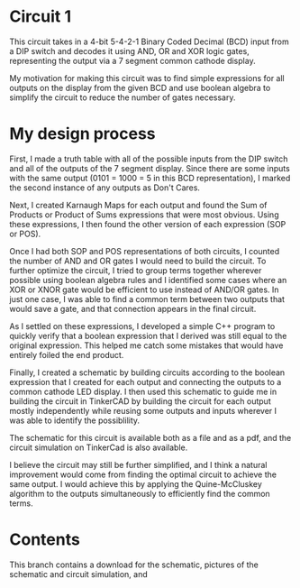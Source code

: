 # Circuit 1
  This circuit takes in a 4-bit 5-4-2-1 Binary Coded Decimal (BCD) input from a DIP switch and decodes it using AND, OR and XOR logic gates, representing the output via a 7 segment common cathode display.

  My motivation for making this circuit was to find simple expressions for all outputs on the display from the given BCD and use boolean algebra to simplify the circuit to reduce the number of gates necessary.

# My design process
  First, I made a truth table with all of the possible inputs from the DIP switch and all of the outputs of the 7 segment display. Since there are some inputs with the same output (0101 = 1000 = 5 in this BCD representation), I marked the second instance of any outputs as Don't Cares.

  Next, I created Karnaugh Maps for each output and found the Sum of Products or Product of Sums expressions that were most obvious. Using these expressions, I then found the other version of each expression (SOP or POS).

  Once I had both SOP and POS representations of both circuits, I counted the number of AND and OR gates I would need to build the circuit. To further optimize the circuit, I tried to group terms together wherever possible using boolean algebra rules and I identified some cases where an XOR or XNOR gate would be efficient to use instead of AND/OR gates. In just one case, I was able to find a common term between two outputs that would save a gate, and that connection appears in the final circuit.

  As I settled on these expressions, I developed a simple C++ program to quickly verify that a boolean expression that I derived was still equal to the original expression. This helped me catch some mistakes that would have entirely foiled the end product.

  Finally, I created a schematic by building circuits according to the boolean expression that I created for each output and connecting the outputs to a common cathode LED display. I then used this schematic to guide me in building the circuit in TinkerCAD by building the circuit for each output mostly independently while reusing some outputs and inputs wherever I was able to identify the possiblility.

  The schematic for this circuit is available both as a file and as a pdf, and the circuit simulation on TinkerCad is also available.

  I believe the circuit may still be further simplified, and I think a natural improvement would come from finding the  optimal circuit to achieve the same output. I would achieve this by applying the Quine-McCluskey algorithm to the outputs simultaneously to efficiently find the common terms.

# Contents
This branch contains a download for the schematic, pictures of the schematic and circuit simulation, and 
